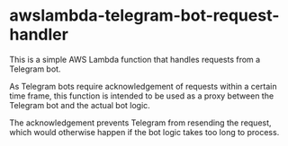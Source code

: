 # awslambda-telegram-bot-request-handler

This is a simple AWS Lambda function that handles requests from a Telegram bot.

As Telegram bots require acknowledgement of requests within a certain time frame, this function is intended to be used as a proxy between the Telegram bot and the actual bot logic.

The acknowledgement prevents Telegram from resending the request, which would otherwise happen if the bot logic takes too long to process.